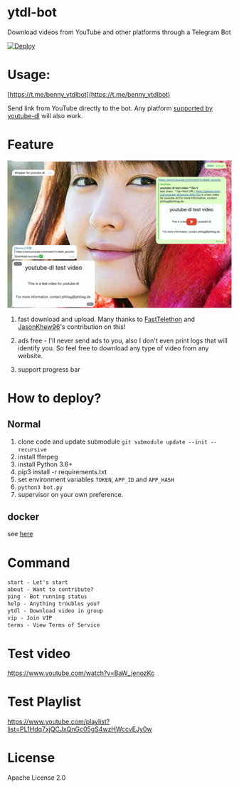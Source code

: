# ytdl-bot
Download videos from YouTube and other platforms through a Telegram Bot

[![Deploy](https://www.herokucdn.com/deploy/button.svg)](https://heroku.com/deploy)

# Usage:

[https://t.me/benny_ytdlbot](https://t.me/benny_ytdlbot)

Send link from YouTube directly to the bot. 
Any platform [supported by youtube-dl](https://ytdl-org.github.io/youtube-dl/supportedsites.html) will also work.

# Feature
![](assets/1.jpeg)

1. fast download and upload. Many thanks to [FastTelethon](https://gist.github.com/painor/7e74de80ae0c819d3e9abcf9989a8dd6) and 
[JasonKhew96](https://github.com/JasonKhew96)'s contribution on this!
2. ads free - I'll never send ads to you, also I don't even print logs that will identify you. 
   So feel free to download any type of video from any website.

3. support progress bar 

# How to deploy?
## Normal
1. clone code and update submodule `git submodule update --init --recursive`
2. install ffmpeg   
3. install Python 3.6+
4. pip3 install -r requirements.txt
5. set environment variables `TOKEN`, `APP_ID` and `APP_HASH`
6. `python3 bot.py`
7. supervisor on your own preference.

## docker
see [here](https://github.com/tgbot-collection/BotsRunner)

# Command
```
start - Let's start
about - Want to contribute?
ping - Bot running status
help - Anything troubles you?
ytdl - Download video in group
vip - Join VIP
terms - View Terms of Service
```

# Test video
https://www.youtube.com/watch?v=BaW_jenozKc

# Test Playlist
https://www.youtube.com/playlist?list=PL1Hdq7xjQCJxQnGc05gS4wzHWccvEJy0w

# License
Apache License 2.0
